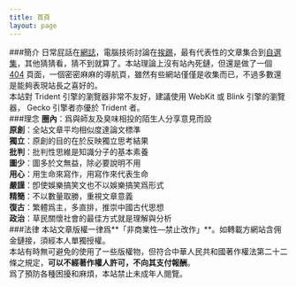 ```yaml
---
title: 首頁
layout: page
---
```

###簡介
日常屁話在[網誌](/categories#網誌)，電腦技術討論在[挨踢](/categories#挨踢)，最有代表性的文章集合到[自選集](/categories#自選集)，其他猜猜看，猜不到就算了。本站理論上沒有站內死鏈，但還是做了一個 [404](/404) 頁面，一個密密麻麻的導航頁，雖然有些網站僅僅是收集而已，不過多數還是能夠表現站長之喜好的。  
本站對 Trident 引擎的瀏覽器非常不友好，建議使用 WebKit 或 Blink 引擎的瀏覽器， Gecko 引擎者亦優於 Trident 者。  
###理念
**圈內**：爲與師友及臭味相投的陌生人分享意見而設  
**原創**：全站文章平均相似度達論文標準  
**獨立**：原創的目的在於反映獨立思考結果  
**批判**：批判性思維是知識分子的基本素養  
**圖少**：圖多於文無益，除必要說明不用  
**用心**：用生命來寫作，用寫作來代表生命  
**嚴謹**：卽使娛樂搞笑文也不以娛樂搞笑爲形式  
**精簡**：不以數量取勝，重視文章意義  
**復古**：繁體爲主，多直排，推崇中國古代思想  
**政治**：草民關懷社會的最佳方式就是理解與分析  
###法律
本站文章版權一律爲**「非商業性—禁止改作」**。如轉載方網站含佣金鏈接，須經本人單獨授權。  
本站有時無可避免的使用了一些版權物，但符合中華人民共和國著作權法第二十二條之規定，**可以不經著作權人許可，不向其支付報酬**。  
爲了預防各種困擾和麻煩，本站禁止未成年人閱覽。